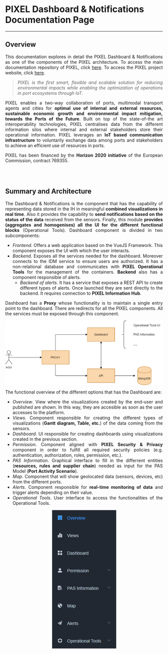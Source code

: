 # PIXEL Dashboard & Notifications Documentation Page 



---

## Overview
<div align="justify">

This documentation explores in detail the PIXEL Dashboard & Notifications as one of the components of the PIXEL architecture. To access the main documentation repository of PIXEL, click [here](https://pixel-ports.readthedocs.io/en/latest/). To access the PIXEL project website, click [here](https://pixel-ports.eu/).

> *PIXEL is the first smart, flexible and scalable solution for reducing environmental impacts while enabling the optimization of operations in port ecosystems through IoT.*

PIXEL enables a two-way collaboration of ports, multimodal transport agents and cities for **optimal use of internal and external resources, sustainable economic growth and environmental impact mitigation, towards the Ports of the Future**. Built on top of the state-of-the art interoperability technologies, PIXEL centralises data from the different information silos where internal and external stakeholders store their operational information. PIXEL leverages an **IoT based communication infrastructure** to voluntarily exchange data among ports and stakeholders to achieve an efficient use of resources in ports.

PIXEL has been financed by the **Horizon 2020 initiative** of the European Commission, contract 769355.  
</div>
<br/><br/>


## Summary and Architecture
<div align="justify">

The Dashboard & Notifications is the component that has the capability of representing data stored in the IH in meaningful **combined visualizations in real time**. Also it provides the capability to **send notifications based on the status of the data** received from the sensors.  Finally, this module **provides (aggregates and homogenises) all the UI for the different functional blocks** (Operational Tools). Dashboard component is divided in two subcomponents:

   - *Frontend*. Offers a web application based on the VueJS Framework. This component exposes the UI with which the user interacts.
   - *Backend*. Exposes all the services needed for the dashboard. Moreover connects to the IDM service to ensure users are authorized. It has a non-relational database and communicates with **PIXEL Operational Tools** for the management of the containers. **Backend** also has a component responsible of alerts.
      - *Backend of alerts*. It has a service that exposes a REST API to create different types of alerts. Once launched they are sent directly to the backend. It requires connection to **PIXEL Information Hub**.

Dashboard has a **Proxy** whose functionality is to maintain a single entry point to the dashboard. There are redirects for all the PIXEL components. All the services must be exposed through this component.

<p align="center">
<img src="img/Dashboard_components.png" alt="Dashboard components diagram" align="center" />
</p>

The functional overview of the different options that has the Dashboard are:

   - *Overview*. View where the visualizations created by the end-user and published are shown. In this way, they are accesible as soon as the user accesses to the platform.
   - *Views*. Component responsible for creating the different types of visualizations (**Gantt diagram, Table, etc.**) of the data coming from the sensors.
   - *Dashboard*. UI responsible for creating dashboards using visualizations created in the previous section.
   - *Permission*. Component aligned with **PIXEL Security & Privacy** component in order to fulfill all required security policies (e.g. authentication, authorization, roles, permission, etc.).
   - *PAS Information*. Graphical interface to fill in the differrent entities (**resources, rules and supplier chain**) needed as input for the PAS Model (**Port Activity Scenario**).
   - *Map*. Component that will show geolocated data (sensors, devices,  etc) from the different ports.
   - *Alerts*. Component responsible for **real-time monitoring of data** and trigger alerts depending on their value.
   - *Operational Tools*. User interface to access the functionalities of the Operational Tools.

<p align="center">
<img src="img/Dashboard_options.png" alt="Dashboard options" align="center" />
</p>

</div>





 
